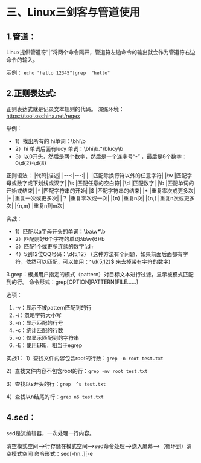 # 三、Linux三剑客与管道使用
## 1.管道：
Linux提供管道符“|”将两个命令隔开，管道符左边命令的输出就会作为管道符右边命令的输入。

示例：
`echo "hello 12345"|grep  "hello"    `

## 2.正则表达式:
正则表达式就是记录文本规则的代码。
演练环境：https://tool.oschina.net/regex

举例：
- 1）找出所有的 hi单词：\bhi\b
- 2）hi 单词后面有lucy 单词：\bhi\b.*\blucy\b
- 3）以0开头，然后是两个数字，然后是一个连字号“-” ，最后是8个数字：0\d{2}-\d{8}

正则语法：
|代码|描述|
|---:|---:|
|. |匹配除换行符以外的任意字符|
|\w |匹配字母或数字或下划线或汉字|
|\s |匹配任意的空白符|
|\d |匹配数字|
|\b |匹配单词的开始或结束|
|^  |匹配字符串的开始|
|$  |匹配字符串的结束|
|*  |重复零次或更多次|
|+ |重复一次或更多次|
|？  |重复零次或一次|
|{n} |重复n次|
|{n,}  |重复n次或更多次|
|{n,m}  |重复n到m次|

实战：
- 1）匹配以a字母开头的单词：\ba\w*\b
- 2）匹配刚好6个字符的单词:\b\w{6}\b
- 3）匹配1个或更多连续的数字:\d+
- 4）5到12位QQ号码：\d{5,12}  （这种方法有个问题，如果前面后面都有字符，依然可以匹配，可以使用：^\d{5,12}$   来去掉带有字符的数字)   

3.grep：根据用户指定的模式（pattern）对目标文本进行过滤，显示被模式匹配到的行。
命令形式：grep[OPTION]PATTERN[FILE……]

选项：
1) -v：显示不被pattern匹配到的行
2) -i：忽略字符大小写
3) -n：显示匹配的行号
4) -c：统计匹配的行数
5) -o：仅显示匹配到的字符串
6) -E：使用ERE，相当于egrep

实战1：
1）查找文件内容包含root的行数：`grep -n root test.txt`

2）查找文件内容不包含root的行：`grep -nv root test.txt`

3）查找以s开头的行：`grep  ^s test.txt`

4）查找以n结尾的行：`grep n$ test.txt`

## 4.sed：
sed是流编辑器，一次处理一行内容。

清空模式空间—>行存储在模式空间—>sed命令处理—>送入屏幕—>（循环到）清空模式空间
命令形式：sed[-hn..][-e<script>][-f<script FILE>][FILE]
命令解析：
- 1）[-hn]
      -h: 显示帮助
      -n：仅显示script处理后的结果
- 2）[-e<script>][-f<script FILE>]
     -e<script>：以选项中指定的script来处理输入的文本文件。
     -f<script文件>：以选项中指定的script文件来处理输入的文本文件。 

常用动作：
1）a：新增  sed -e '4 a newline'(使用sed执行一个脚本，脚本的内容是：在第四行新增加一个 newline)
2）c：取代  sed -e '2,5c No 2-5 number'（使用sed执行一个脚本，脚本的内容是使用“No 2-5 number”来取代2到5行的内容）
3）d：删除  sed -e '2,5d'（使用sed执行一个脚本，脚本的内容是删除2到5行）
4）i：插入   sed -e '2i newline'(使用sed执行一个脚本，脚本的内容是：在第二行前面插入一个新行，叫： newline)
5）p: 打印    sed -n '/root/p'（打印匹配到“root”的内容）
6）s：取代   sed -e 's/old/new/g'（使用后面的内容new取代前面的old，/g 是代表全局的意思）

实战1：
1）查看帮助：
  `man  sed
   sed -h`

2）在第四行后天就新的字符串：
    ` sed  '4 a neline testfile' test.txt`

3）在第二行后加上newline
     `sed ‘2a drink tea’ test.txt`

4）在第二行前加上newline
     ` sed '2i drink tea' test.txt`

5）全局替换
      `sed -e ‘s/root/hello/g’ test.txt`

6）直接修改文件内容
     ` sed -i 's/root/hello/g' test.txt`
     
## 5.awk:
把文件逐行的读入，以空格为默认分隔符将每行切片，切开的部分在进行后续处理。
把行作为输入，并赋值给$0—>将行切段，从$1开始—>对行匹配正则/执行动作—>打印内容—>（循环到）把行作为输入，并赋值给$0
命令形式：awk 'pattern+action'[FILE]
命令解析：
1）pattern+action
      -pattern 正则表达式
      -action 对匹配到的内容执行的命令（默认为输出每行内容）

常用参数：
1）FILENEME:awk 浏览的文件名
2）BEGIN：处理文本之前要执行的操作
3）END：处理文本之后要执行的操作
4）FS：设置输入域分隔符，等价于命令行 -F选项
5）NF：浏览记录的域的个数（列数）
6）NR：已读的记录数（行数）
7）OFS:输出域分隔符
8）ORS:输出记录分隔符
9）RS:控制记录分隔符
10)$0:整条记录
11)$1:表示当前行的第一个域……以此类推

实战1：
- 1）搜索/etc/passwd 有root 关键字的所有行，并显示对应的shell
      `awk -F：‘/root/{print $7}’ /etc/passwd`
- 2）打印/etc/passwd/的第二行信息
      `awk -F：'NR==2{print $0}' /etc/passwd`

实战2：
- 1）使用begin加入标题
      `awk 'BEGIN {print "BEGIN","BEGIN"}{print $1 $2}' /etc/passwd `
- 2）自定义分隔符
      `ech "111 222|333 444|555 666"|awk ‘BEGIN{NR=“|”}{print  $0}’`
